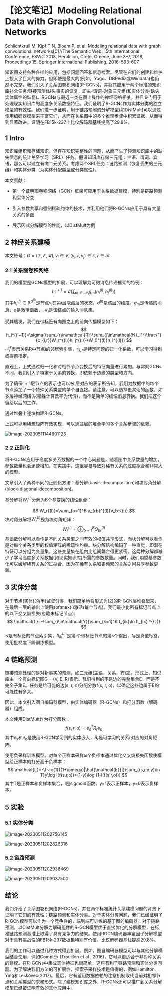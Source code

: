 # 【论文笔记】Modeling Relational Data with Graph Convolutional Networks


Schlichtkrull M, Kipf T N, Bloem P, et al. Modeling relational data with graph convolutional networks[C]//The Semantic Web: 15th International Conference, ESWC 2018, Heraklion, Crete, Greece, June 3–7, 2018, Proceedings 15. Springer International Publishing, 2018: 593-607.

知识图支持各种各样的应用，包括问题回答和信息检索。尽管在它们的创建和维护上投入了巨大的努力，但即使是最大的(例如，Yago、DBPedia或Wikidata)也仍然不完整。我们引入了关系图卷积网络(R-GCNs)，并将其应用于两个标准的知识库补全任务:链接预测(缺失事实的恢复，即主-谓词-对象三元组)和实体分类(缺失实体属性的恢复)。RGCNs与最近一类在图上操作的神经网络相关，并且专门用于处理现实知识库的高度多关系数据特征。我们证明了R-GCNs作为实体分类的独立模型的有效性。我们进一步证明，用于链路预测的分解模型(如DistMult)可以通过使用编码器模型来丰富它们，从而在关系图中的多个推理步骤中积累证据，从而得到显著改进，证明在FB15k-237上比仅解码器基线提高了29.8%。

## 1 Intro

知识库组织和存储知识，但存在知识完整性的问题，从而产生了预测知识库中的缺失信息的统计关系学习（SRL）任务。假设知识库存储三元组：主语、谓词、宾语，那么可以建立有向二元关系。考虑两个SRL任务：链路预测（恢复丢失的三元组）和实体分类（为实体分配类型或分类属性）。

本文贡献：

- 第一个证明图卷积网络（GCN）框架可应用于关系数据建模，特别是链路预测和实体分类

- 引入参数共享和强制稀疏约束的技术，并利用他们将R-GCNs应用于具有大量关系的多图
- 展示因式分解模型的性能，以DistMult为例

## 2 神经关系建模

本文符号：$G=(\mathcal{V,E,R}), v_i\in V, (v_i, r,v_j)\in \mathcal{E},r\in\mathcal{R}$

### 2.1 关系图卷积网络

我们的模型是GCNs模型的扩展，可以理解为可微消息传递框架的特例：
$$
h_i^{l+1}=\sigma(\sum_{m\in\mathcal{M}_i}g_m(h_i^{(l)},h_j^{(l)}))
$$
其中$h_i^{(l)}\in\mathbb{R}^{d^{(l)}}$是节点$v_i$在第i层隐藏层的状态，$d^{(l)}$是该层的维度。$g_m$是传递的消息，$\sigma$是激活函数，$\mathcal{M}_i$是该结点的输入消息集。

受其启发，我们在带标签有向图之上的前向传播模型如下：
$$
h_i^{(l+1)}=\sigma(\sum_{r\in\mathcal{R}}\sum_{j\in\mathcal{N}_i^r}\frac{1}{c_{i,r}}W_r^{(l)}h_j^{(l)}+W_0^{(l)}h_i^{(l)})
$$
$\mathcal{N}_i^r$表示关系R中节点i的邻居索引集，$c_{i,r}$是特定问题的归一化系数，可以学习得到或提前指定。

直观上，上式通过归一化和对相邻节点变换后的特征向量进行累加。与常规GCNs不同，我们引入了特定于关系的转换，即依赖于边缘的类型和方向。

为了确保l + 1层节点的表示也可以被l层对应的表示所告知，我们为数据中的每个节点添加了一个特殊关系类型的单个自连接。请注意，可以选择更灵活的函数，如多层神经网络(以牺牲计算效率为代价)，而不是简单的线性消息转换。我们把这个留给以后的工作。

通过堆叠上述块构建R-GCNs。

上式可以用稀疏矩阵有效实现，可以通过层的堆叠学习多个关系步骤的依赖。

![image-20230511144601123](https://cdn.jsdelivr.net/gh/Catigeart/imgHost/img/dl/image-20230511144601123.png)

### 2.2 正则化

将R-GCNs应用于高度多关系数据的一个中心问题是，随着图中关系数量的增加，参数数量也会迅速增加。在实践中，这很容易导致对稀有关系的过度拟合和非常大的模型。

文章引入了两种不同的正则化方法：基分解(basis-decomposition)和块对角分解(block-diagonal-decomposition)。

基分解将$W_r^{(l)}$分解为B个基变换的线性组合：

$$
W_r{(l)}=\sum_{b=1}^B a_{rb}^{(l)}V_b^{(l)}
$$
块对角分解将$W_r^{(l)}$视为块对角矩阵：
$$
W_r^{(l)}=\oplus_{b=1}^B Q_{br}^{(l)}
$$
基函数分解可以看作是不同关系类型之间有效的权值共享形式，而块分解可以看作是对每个关系类型的权值矩阵的稀疏性约束。块分解结构编码了一种直觉，即潜在特征可以分组为变量集，这些变量集在组内比组间耦合得更紧密。这两种分解都减少了学习高度多关系数据(如现实知识库)所需的参数数量。同时，我们期望基参数化可以缓解稀有关系的过拟合，因为在稀有关系和更频繁的关系之间共享参数更新。

## 3 实体分类

对于节点(实体)的(半)监督分类，我们简单地将形式为(2)的R-GCN层堆叠起来，在最后一层的输出上使用softmax(·)激活(每个节点)。我们最小化所有标记节点上的以下交叉熵损失(忽略未标记节点):
$$
\mathcal{L}=-\sum_{i\in\mathcal{Y}}\sum_{k=1}^K t_{ik}\ln h_{ik} ^{(L)}
$$
$\mathcal{Y}$是有标签的节点索引集，$h_{ik}^{(L)}$是第i个带标签节点的第k个输出，$t_{ik}$是真值标签。使用批梯度下降训练模型。

## 4 链路预测

链接预测处理的是对新事实的预测，如三元组(主语，关系，宾语)。形式上，知识库由一个有向标记图G = (V, E, R)表示。我们得到的不是边的完整集合E，而是不完全子集E。任务是给可能的边(s, r, o)分配分数f(s, r, o)，以确定这些边属于E的可能性有多大。

因此，本文引入图自编码器模型，由实体编码器（R-GCNs）和打分函数（解码器）组成。

本文使用DistMult作为打分函数：
$$
f(s,r,o)=e_s^TR_re_o
$$
其中$e_s$和$e_o$是使用R-GCN学习到的实体嵌入，$R_r$是可学习的关系r对应的对角矩阵。

使用负采样训练模型。对每个正样本采样$\omega$个负样本通过优化交叉熵损失函数使模型给正样本的打分高于负样本：
$$
\mathcal{L}=-\frac{1}{(1+\omega)|\hat{\mathcal{E}}|}\sum_{(s,r,o,y)\in T}y\log l(f(s,r,o))+(1-y)\log (1-l(f(s,r,o)))
$$
其中T是正样本和负样本集合，l是sigmoid函数，y=1表示正样本，y=0表示负样本。

## 5 实验

### 5.1 实体分类

![image-20230511202756145](https://cdn.jsdelivr.net/gh/Catigeart/imgHost/img/dl/image-20230511202756145.png)

![image-20230511202826316](https://cdn.jsdelivr.net/gh/Catigeart/imgHost/img/dl/image-20230511202826316.png)

### 5.2 链路预测

![image-20230511202936469](https://cdn.jsdelivr.net/gh/Catigeart/imgHost/img/dl/image-20230511202936469.png)

![image-20230511203037500](https://cdn.jsdelivr.net/gh/Catigeart/imgHost/img/dl/image-20230511203037500.png)

## 结论

我们介绍了关系图卷积网络(R-GCNs)，并在两个标准统计关系建模问题的背景下证明了它们的有效性：链路预测和实体分类。对于实体分类问题，我们已经证明了R-GCN模型可以作为一个竞争性的，端到端可训练的基于图的编码器。对于链路预测，以DistMult分解为解码组件的R-GCN模型优于直接优化的分解模型，在标准链路预测基准上取得了具有竞争力的结果。使用RGCN编码器丰富因子分解模型对于具有挑战性的FB15k-237数据集特别有价值，比仅解码器基线提高29.8%。

我们的工作可以通过几种方式得到扩展。例如，图自编码器模型可以与其他分解模型结合使用，例如ComplEx (Trouillon et al . 2016)，它可以更适合于非对称关系的建模。在R-GCNs中集成实体特征也很简单，这将有利于链路预测和实体分类问题。为了解决我们方法的可扩展性，探索子采样技术是值得的，例如Hamilton, Ying和Leskovec(2017)。最后，它有望用数据依赖的注意机制取代当前对相邻节点和关系类型的求和形式。除了建模知识库之外，R-GCNs还可以推广到关系分解模型已经被证明有效的其他应用中。
